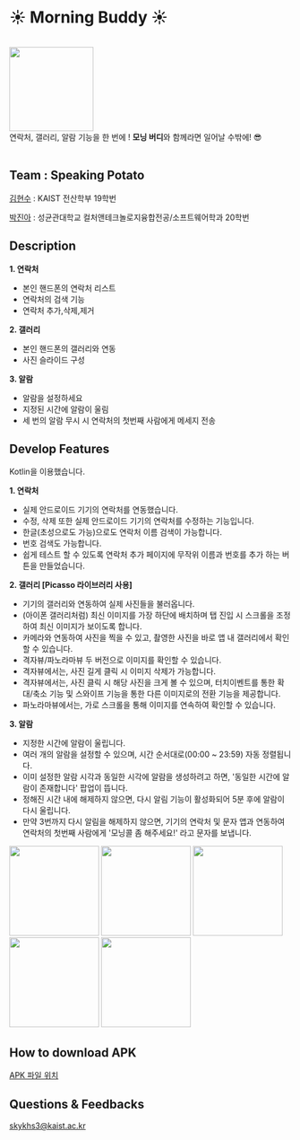 # ☀️ Morning Buddy ☀️


</br>
<img src="https://github.com/2023-MadCamp-HJ/project1/assets/80195979/81a13a02-3d23-44f9-b5d5-e04cd3118d71" width="150" height="auto">
</br>
연락처, 갤러리, 알람 기능을 한 번에 !
<b>모닝 버디</b>와 함께라면 일어날 수밖에! 😎
</br>
</br>

## Team : Speaking Potato
[김현수](https://github.com/leejy12) : KAIST 전산학부 19학번 

[박진아](https://github.com/pja9362) : 성균관대학교 컬처앤테크놀로지융합전공/소프트웨어학과 20학번

## Description
<b>1. 연락처</b>
   - 본인 핸드폰의 연락처 리스트
   - 연락처의 검색 기능
   - 연락처 추가,삭제,제거
  
<b>2. 갤러리</b>
   - 본인 핸드폰의 갤러리와 연동
   - 사진 슬라이드 구성

<b>3. 알람</b>
   - 알람을 설정하세요
   - 지정된 시간에 알람이 울림
   - 세 번의 알람 무시 시 연락처의 첫번째 사람에게 메세지 전송
     
     
## Develop Features
Kotlin을 이용했습니다.

<b>1. 연락처</b>
   - 실제 안드로이드 기기의 연락처를 연동했습니다.
   - 수정, 삭제 또한 실제 안드로이드 기기의 연락처를 수정하는 기능입니다.
   - 한글(초성으로도 가능)으로도 연락처 이름 검색이 가능합니다.
   - 번호 검색도 가능합니다.
   - 쉽게 테스트 할 수 있도록 연락처 추가 페이지에 무작위 이름과 번호를 추가 하는 버튼을 만들었습니다.


<b>2. 갤러리 [Picasso 라이브러리 사용]</b>
   - 기기의 갤러리와 연동하여 실제 사진들을 불러옵니다.
   - (아이폰 갤러리처럼) 최신 이미지를 가장 하단에 배치하며 탭 진입 시 스크롤을 조정하여 최신 이미지가 보이도록 합니다.
   - 카메라와 연동하여 사진을 찍을 수 있고, 촬영한 사진을 바로 앱 내 갤러리에서 확인할 수 있습니다.
   - 격자뷰/파노라마뷰 두 버전으로 이미지를 확인할 수 있습니다.
   - 격자뷰에서는, 사진 길게 클릭 시 이미지 삭제가 가능합니다.
   - 격자뷰에서는, 사진 클릭 시 해당 사진을 크게 볼 수 있으며, 터치이벤트를 통한 확대/축소 기능 및 스와이프 기능을 통한 다른 이미지로의 전환 기능을 제공합니다.
   - 파노라마뷰에서는, 가로 스크롤을 통해 이미지를 연속하여 확인할 수 있습니다.


<b>3. 알람</b>
   - 지정한 시간에 알람이 울립니다.
   - 여러 개의 알람을 설정할 수 있으며, 시간 순서대로(00:00 ~ 23:59) 자동 정렬됩니다.
   - 이미 설정한 알람 시각과 동일한 시각에 알람을 생성하려고 하면, '동일한 시간에 알람이 존재합니다' 팝업이 뜹니다.
   - 정해진 시간 내에 해제하지 않으면, 다시 알림 기능이 활성화되어 5분 후에 알람이 다시 울립니다.
   - 만약 3번까지 다시 알림을 해제하지 않으면, 기기의 연락처 및 문자 앱과 연동하여 연락처의 첫번째 사람에게 '모닝콜 좀 해주세요!' 라고 문자를 보냅니다.
  

<img src="https://github.com/2023-MadCamp-HJ/project1/assets/80195979/b63fc757-060e-4e96-8ecf-8c2f7f4343b7" width="160" height="auto">

<img src="https://github.com/2023-MadCamp-HJ/project1/assets/80195979/d38e489d-63f6-4930-a5ed-a6048dee4bd0" width="160" height="auto">
<img src="https://github.com/2023-MadCamp-HJ/project1/assets/80195979/5e172dfe-f679-4467-b09f-ed0404cc7968" width="160" height="auto">


<img src="https://github.com/2023-MadCamp-HJ/project1/assets/80195979/da0a84dd-254d-492b-aa20-877103c25c5a" width="160" height="auto">
<img src="https://github.com/2023-MadCamp-HJ/project1/assets/80195979/70feb79d-4bd7-45ec-8f16-81cdac7605bb" width="160" height="auto">


## How to download APK
[APK 파일 위치]([https://github.com/2023-MadCamp-HJ/project1/blob/main/app/release/app-release.apk](https://github.com/2023-MadCamp-HJ/project1/raw/main/app/release/app-release.apk)https://github.com/2023-MadCamp-HJ/project1/raw/main/app/release/app-release.apk)

## Questions & Feedbacks
skykhs3@kaist.ac.kr

